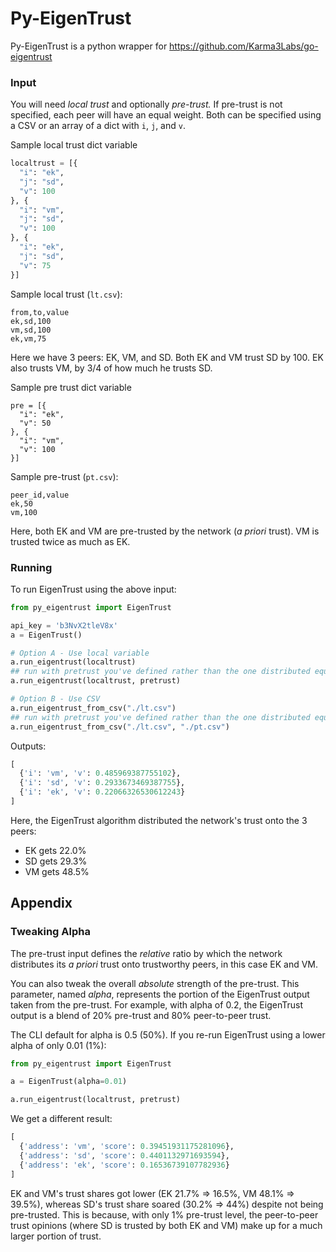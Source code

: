 # Py-EigenTrust

Py-EigenTrust is a python wrapper for https://github.com/Karma3Labs/go-eigentrust

### Input

You will need *local trust* and optionally *pre-trust.*  If pre-trust is not specified, each peer will have an equal weight. Both can be specified
using a CSV or an array of a dict with `i`, `j`, and `v`.

Sample local trust dict variable

```python
localtrust = [{
  "i": "ek",
  "j": "sd",
  "v": 100
}, {
  "i": "vm",
  "j": "sd",
  "v": 100
}, {
  "i": "ek",
  "j": "sd",
  "v": 75
}]
```

Sample local trust (`lt.csv`):

```csv
from,to,value
ek,sd,100
vm,sd,100
ek,vm,75
```

Here we have 3 peers: EK, VM, and SD.
Both EK and VM trust SD by 100.
EK also trusts VM, by 3/4 of how much he trusts SD.

Sample pre trust dict variable
```csv
pre = [{
  "i": "ek",
  "v": 50
}, {
  "i": "vm",
  "v": 100
}]
```

Sample pre-trust (`pt.csv`):

```csv
peer_id,value
ek,50
vm,100
```

Here, both EK and VM are pre-trusted by the network (*a priori* trust).
VM is trusted twice as much as EK.

### Running

To run EigenTrust using the above input:

```python
from py_eigentrust import EigenTrust

api_key = 'b3NvX2tleV8x'
a = EigenTrust()

# Option A - Use local variable
a.run_eigentrust(localtrust)
## run with pretrust you've defined rather than the one distributed equally
a.run_eigentrust(localtrust, pretrust)

# Option B - Use CSV
a.run_eigentrust_from_csv("./lt.csv")
## run with pretrust you've defined rather than the one distributed equally
a.run_eigentrust_from_csv("./lt.csv", "./pt.csv")

```

Outputs:
```python
[
  {'i': 'vm', 'v': 0.485969387755102},
  {'i': 'sd', 'v': 0.2933673469387755},
  {'i': 'ek', 'v': 0.22066326530612243}
]
```

Here, the EigenTrust algorithm distributed the network's trust onto the 3 peers:

* EK gets 22.0%
* SD gets 29.3%
* VM gets 48.5%

## Appendix

### Tweaking Alpha

The pre-trust input defines the *relative* ratio
by which the network distributes its *a priori* trust onto trustworthy peers,
in this case EK and VM.

You can also tweak the overall *absolute* strength of the pre-trust.
This parameter, named *alpha*,
represents the portion of the EigenTrust output taken from the pre-trust.
For example, with alpha of 0.2, the EigenTrust output is a blend of 20%
pre-trust and 80% peer-to-peer trust.

The CLI default for alpha is 0.5 (50%).  If you re-run EigenTrust using a lower
alpha of only 0.01 (1%):

```python
from py_eigentrust import EigenTrust

a = EigenTrust(alpha=0.01)

a.run_eigentrust(localtrust, pretrust)
```

We get a different result:

```python
[
  {'address': 'vm', 'score': 0.39451931175281096},
  {'address': 'sd', 'score': 0.4401132971693594},
  {'address': 'ek', 'score': 0.16536739107782936}
]
```

EK and VM's trust shares got lower (EK 21.7% ⇒ 16.5%, VM 48.1% ⇒ 39.5%),
whereas SD's trust share soared (30.2% ⇒ 44%) despite not being pre-trusted.
This is because, with only 1% pre-trust level,
the peer-to-peer trust opinions (where SD is trusted by both EK and VM)
make up for a much larger portion of trust.